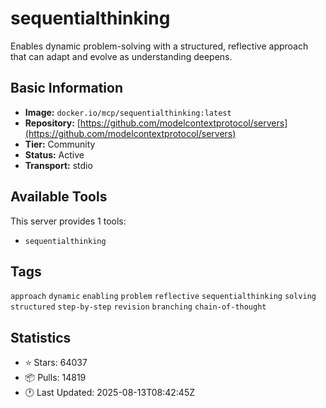 # sequentialthinking

Enables dynamic problem-solving with a structured, reflective approach that can adapt and evolve as understanding deepens.

## Basic Information

- **Image:** `docker.io/mcp/sequentialthinking:latest`
- **Repository:** [https://github.com/modelcontextprotocol/servers](https://github.com/modelcontextprotocol/servers)
- **Tier:** Community
- **Status:** Active
- **Transport:** stdio

## Available Tools

This server provides 1 tools:

- `sequentialthinking`

## Tags

`approach` `dynamic` `enabling` `problem` `reflective` `sequentialthinking` `solving` `structured` `step-by-step` `revision` `branching` `chain-of-thought` 

## Statistics

- ⭐ Stars: 64037
- 📦 Pulls: 14819
- 🕐 Last Updated: 2025-08-13T08:42:45Z
